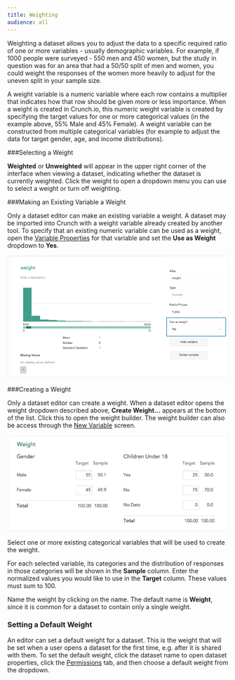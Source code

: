 ```yaml
---
title: Weighting
audience: all
---
```


Weighting a dataset allows you to adjust the data to a specific required ratio of one or more variables - usually demographic variables. For example, if 1000 people were surveyed - 550 men and 450 women, but the study in question was for an area that had a 50/50 split of men and women, you could weight the responses of the women more heavily to adjust for the uneven split in your sample size.

A weight variable is a numeric variable where each row contains a multiplier that indicates how that row should be given more or less importance. When a weight is created in Crunch.io, this numeric weight variable is created by specifying the target values for one or more categorical values (in the example above, 55% Male and 45% Female). A weight variable can be constructed from multiple categorical variables (for example to adjust the data for target gender, age, and income distributions).

###Selecting a Weight

**Weighted** or **Unweighted** will appear in the upper right corner of the interface when viewing a dataset, indicating whether the dataset is currently weighted. Click the weight to open a dropdown menu you can use to select a weight or turn off weighting.

###Making an Existing Variable a Weight

Only a dataset editor can make an existing variable a weight. A dataset may be imported into Crunch with a weight variable already created by another tool. To specify that an existing numeric variable can be used as a weight, open the [Variable Properties](crunch_variable-properties.html) for that variable and set the **Use as Weight** dropdown to **Yes**.

![](images/UseAsWeight.png)

###Creating a Weight

Only a dataset editor can create a weight. When a dataset editor opens the weight dropdown described above, **Create Weight...** appears at the bottom of the list. Click this to open the weight builder. The weight builder can also be access through the [New Variable](crunch_creating-variables.html) screen.

![](images/CreateWeight.png)

Select one or more existing categorical variables that will be used to create the weight.

For each selected variable, its categories and the distribution of responses in those categories will be shown in the **Sample** column. Enter the normalized values you would like to use in the **Target** column. These values must sum to 100.

Name the weight by clicking on the name. The default name is **Weight**, since it is common for a dataset to contain only a single weight.

### Setting a Default Weight

An editor can set a default weight for a dataset. This is the weight that will be set when a user opens a dataset for the first time, e.g. after it is shared with them. To set the default weight, click the dataset name to open dataset properties, click the [Permissions](crunch_permissions-and-defaults.html) tab, and then choose a default weight from the dropdown.